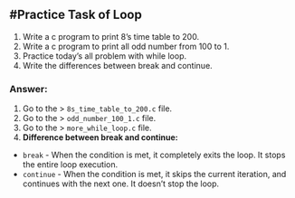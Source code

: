 ## #Practice Task of Loop
1. Write a c program to print 8’s time table to 200.
2. Write a c program to print all odd number from 100 to 1.
3. Practice today’s all problem with while loop.
4. Write the differences between break and continue.


### Answer:
1. Go to the > `8s_time_table_to_200.c` file.
2. Go to the > `odd_number_100_1.c` file.
3. Go to the > `more_while_loop.c` file.
4. **Difference between break and continue:**
- `break` - When the condition is met, it completely exits the loop. It stops the entire loop execution.
- `continue` - When the condition is met, it skips the current iteration, and continues with the next one. It doesn’t stop the loop.